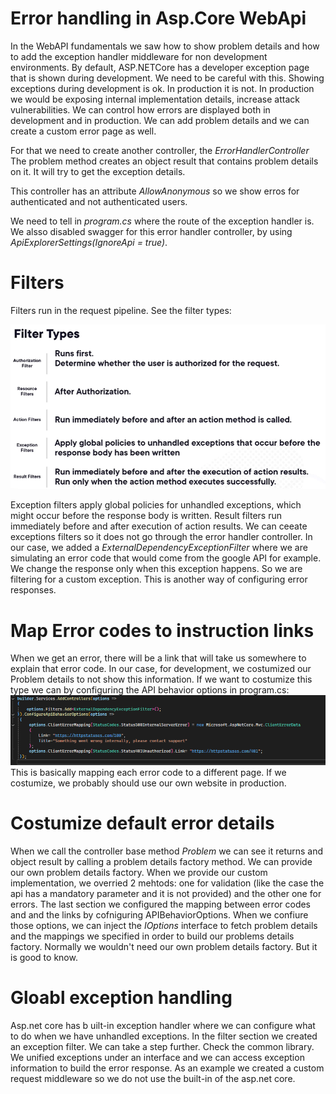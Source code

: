 # Error handling in Asp.Core WebApi
In the WebAPI fundamentals we saw how to show problem details and how to add the exception handler middleware for non development environments.
By default, ASP.NETCore has a developer exception page that is shown during development.
We need to be careful with this. Showing exceptions during development is ok. In production it is not.
In production we would be exposing internal implementation details, increase attack vulnerabilities.
We can control how errors are displayed both in development and in production.
We can add problem details and we can create a custom error page as well.

For that we need to create another controller, the *ErrorHandlerController*
The problem method creates an object result that contains problem details on it. It will try to get the exception details.

This controller has an attribute *AllowAnonymous* so we show erros for authenticated and not authenticated users.

We need to tell in *program.cs* where the route of the exception handler is.
We alsso disabled swagger for this error handler controller, by using *ApiExplorerSettings(IgnoreApi = true)*.

# Filters

Filters run in the request pipeline. See the filter types:

![](docs/FilterTypes.PNG)

Exception filters apply global policies for unhandled exceptions, which might occur before the response body is written.
Result filters run immediately before and after execution of action results.
We can ceeate exceptions filters so it does not go through the error handler controller.
In our case, we added a *ExternalDependencyExceptionFilter* where we are simulating an error code that would come from the google API for example.
We change the response only when this exception happens. So we are filtering for a custom exception.
This is another way of configuring error responses.

# Map Error codes to instruction links
When we get an error, there will be a link that will take us somewhere to explain that error code.
In our case, for development, we costumized our Problem details to not show this information.
If we want to costumize this type we can by configuring the API behavior options in program.cs:
![](docs/costumize%20errordata.PNG)
This is basically mapping each error code to a different page.
If we costumize, we probably should use our own website in production.

# Costumize default error details
When we call the controller base method *Problem* we can see it returns and object result by calling a problem details factory method.
We can provide our own problem details factory.
When we provide our custom implementation, we overried 2 mehtods: one for validation (like the case the api has a mandatory parameter and it is not provided) and the other one for errors.
The last section we configured the mapping between error codes and and the links by  cofniguring APIBehaviorOptions.
When we confiure those options, we can inject the *IOptions<ApiBehaviorOptions>* interface to fetch problem details and the mappings we specified in order to build our problems details factory.
Normally we wouldn't need our own problem details factory. But it is good to know.

# Gloabl exception handling
Asp.net core has b uilt-in exception handler where we can configure what to do when we have unhandled exceptions.
In the filter section we created an exception filter. We can take a step further. Check the common library. We unified exceptions under an interface and we can access exception information to build the error response.
As an example we created a custom request middleware so we do not use the built-in of the asp.net core.